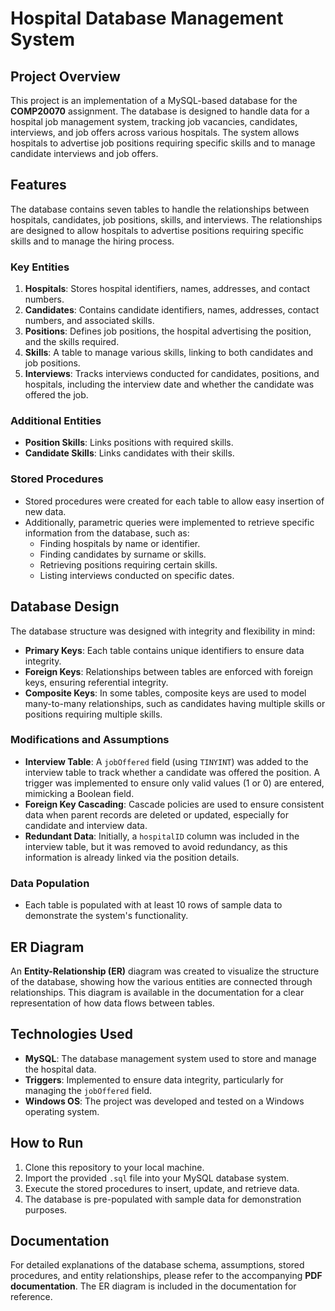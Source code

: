 
# Hospital Database Management System

## Project Overview

This project is an implementation of a MySQL-based database for the **COMP20070** assignment. The database is designed to handle data for a hospital job management system, tracking job vacancies, candidates, interviews, and job offers across various hospitals. The system allows hospitals to advertise job positions requiring specific skills and to manage candidate interviews and job offers.

## Features

The database contains seven tables to handle the relationships between hospitals, candidates, job positions, skills, and interviews. The relationships are designed to allow hospitals to advertise positions requiring specific skills and to manage the hiring process.

### Key Entities
1. **Hospitals**: Stores hospital identifiers, names, addresses, and contact numbers.
2. **Candidates**: Contains candidate identifiers, names, addresses, contact numbers, and associated skills.
3. **Positions**: Defines job positions, the hospital advertising the position, and the skills required.
4. **Skills**: A table to manage various skills, linking to both candidates and job positions.
5. **Interviews**: Tracks interviews conducted for candidates, positions, and hospitals, including the interview date and whether the candidate was offered the job.

### Additional Entities
- **Position Skills**: Links positions with required skills.
- **Candidate Skills**: Links candidates with their skills.

### Stored Procedures
- Stored procedures were created for each table to allow easy insertion of new data.
- Additionally, parametric queries were implemented to retrieve specific information from the database, such as:
  - Finding hospitals by name or identifier.
  - Finding candidates by surname or skills.
  - Retrieving positions requiring certain skills.
  - Listing interviews conducted on specific dates.

## Database Design

The database structure was designed with integrity and flexibility in mind:
- **Primary Keys**: Each table contains unique identifiers to ensure data integrity.
- **Foreign Keys**: Relationships between tables are enforced with foreign keys, ensuring referential integrity.
- **Composite Keys**: In some tables, composite keys are used to model many-to-many relationships, such as candidates having multiple skills or positions requiring multiple skills.

### Modifications and Assumptions
- **Interview Table**: A `jobOffered` field (using `TINYINT`) was added to the interview table to track whether a candidate was offered the position. A trigger was implemented to ensure only valid values (1 or 0) are entered, mimicking a Boolean field.
- **Foreign Key Cascading**: Cascade policies are used to ensure consistent data when parent records are deleted or updated, especially for candidate and interview data.
- **Redundant Data**: Initially, a `hospitalID` column was included in the interview table, but it was removed to avoid redundancy, as this information is already linked via the position details.

### Data Population
- Each table is populated with at least 10 rows of sample data to demonstrate the system's functionality.

## ER Diagram

An **Entity-Relationship (ER)** diagram was created to visualize the structure of the database, showing how the various entities are connected through relationships. This diagram is available in the documentation for a clear representation of how data flows between tables.

## Technologies Used

- **MySQL**: The database management system used to store and manage the hospital data.
- **Triggers**: Implemented to ensure data integrity, particularly for managing the `jobOffered` field.
- **Windows OS**: The project was developed and tested on a Windows operating system.

## How to Run

1. Clone this repository to your local machine.
2. Import the provided `.sql` file into your MySQL database system.
3. Execute the stored procedures to insert, update, and retrieve data.
4. The database is pre-populated with sample data for demonstration purposes.

## Documentation

For detailed explanations of the database schema, assumptions, stored procedures, and entity relationships, please refer to the accompanying **PDF documentation**. The ER diagram is included in the documentation for reference.
